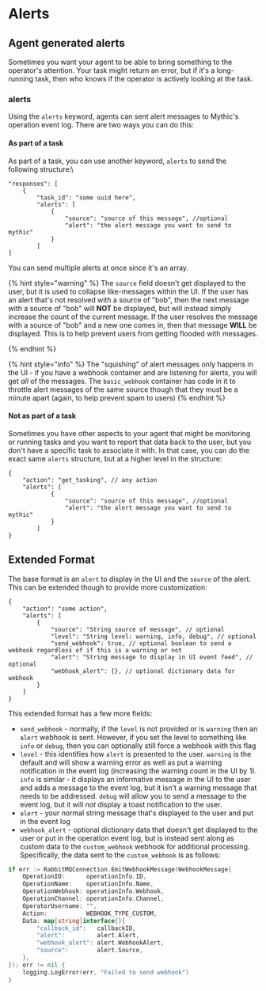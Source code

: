# Alerts

## Agent generated alerts

Sometimes you want your agent to be able to bring something to the operator's attention. Your task might return an error, but if it's a long-running task, then who knows if the operator is actively looking at the task.&#x20;

### alerts

Using the `alerts` keyword, agents can sent alert messages to Mythic's operation event log.  There are two ways you can do this:

#### As part of a task

As part of a task, you can use another keyword, `alerts` to send the following structure:\


```
"responses": [
    {
        "task_id": "some uuid here",
        "alerts": [
            {
                "source": "source of this message", //optional
                "alert": "the alert message you want to send to mythic"
            }
        ]
]

```

You can send multiple alerts at once since it's an array.

{% hint style="warning" %}
The `source` field doesn't get displayed to the user, but it is used to collapse like-messages within the UI. If the user has an alert that's not resolved with a source of "bob", then the next message with a source of "bob" will **NOT** be displayed, but will instead simply increase the count of the current message. If the user resolves the message with a source of "bob" and a new one comes in, then that message **WILL** be displayed. This is to help prevent users from getting flooded with messages.


{% endhint %}

{% hint style="info" %}
The "squishing" of alert messages only happens in the UI - if you have a webhook container and are listening for alerts, you will get _all_ of the messages. The `basic_webhook` container has code in it to throttle alert messages of the same source though that they must be a minute apart (again, to help prevent spam to users)
{% endhint %}

#### Not as part of a task

Sometimes you have other aspects to your agent that might be monitoring or running tasks and you want to report that data back to the user, but you don't have a specific task to associate it with. In that case, you can do the exact same `alerts` structure, but at a higher level in the structure:

```
{
    "action": "get_tasking", // any action
    "alerts": [
            {
                "source": "source of this message", //optional
                "alert": "the alert message you want to send to mythic"
            }
        ]
}
```



## Extended Format

The base format is an `alert` to display in the UI and the `source` of the alert. This can be extended though to provide more customization:

```
{
    "action": "some action",
    "alerts": [
        {
            "source": "String source of message", // optional
            "level": "String level: warning, info, debug", // optional
            "send_webhook": true, // optional boolean to send a webhook regardless of if this is a warning or not
            "alert": "String message to display in UI event feed", // optional
            "webhook_alert": {}, // optional dictionary data for webhook
        }
    ]
}
```

This extended format has a few more fields:

* `send_webhook` - normally, if the `level` is not provided or is `warning` then an `alert` webhook is sent. However, if you set the level to something like `info` or `debug`, then you can optionally still force a webhook with this flag
* `level` - this identifies how `alert` is presented to the user. `warning` is the default and will show a warning error as well as put a warning notification in the event log (increasing the warning count in the UI by 1). `info` is similar - it displays an informative message in the UI to the user and adds a message to the event log, but it isn't a warning message that needs to be addressed. `debug` will allow you to send a message to the event log, but it will _not_ display a toast notification to the user.
* `alert` - your normal string message that's displayed to the user and put in the event log
* `webhook_alert` - optional dictionary data that doesn't get displayed to the user or put in the operation event log, but is instead sent along as custom data to the `custom_webhook` webhook for additional processing. Specifically, the data sent to the `custom_webhook` is as follows:

```go
if err := RabbitMQConnection.EmitWebhookMessage(WebhookMessage{
	OperationID:      operationInfo.ID,
	OperationName:    operationInfo.Name,
	OperationWebhook: operationInfo.Webhook,
	OperationChannel: operationInfo.Channel,
	OperatorUsername: "",
	Action:           WEBHOOK_TYPE_CUSTOM,
	Data: map[string]interface{}{
		"callback_id":   callbackID,
		"alert":         alert.Alert,
		"webhook_alert": alert.WebhookAlert,
		"source":        alert.Source,
	},
}); err != nil {
	logging.LogError(err, "Failed to send webhook")
}
```
